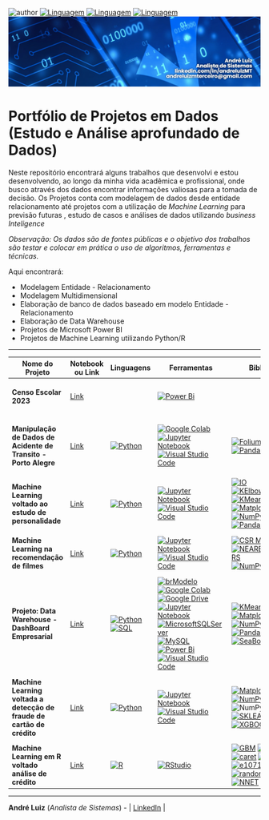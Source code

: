 ![author](https://img.shields.io/badge/Nome-Andr%C3%A9%20Luiz-blue) [![Linguagem](https://img.shields.io/badge/Linguagem-Python-green)](https://www.python.org/downloads/release/python-365/) 
[![Linguagem](https://img.shields.io/badge/Linguagem-R-326fa8)](https://www.r-project.org/)
[![Linguagem](https://img.shields.io/badge/Linguagem-SQL-red)](https://pt.wikipedia.org/wiki/SQL)
![](https://github.com/AndreLuizMT/Portifolio-Dados/blob/main/banner.png)



# Portfólio de Projetos em Dados (Estudo e Análise aprofundado de Dados)

Neste repositório encontrará alguns trabalhos que desenvolvi e estou desenvolvendo, ao longo da minha vida acadêmica e profissional, onde busco através dos dados encontrar informações valiosas para a tomada de decisão.
Os Projetos conta com modelagem de dados desde entidade relacionamento até projetos com a utilização de *Machine Learning* para previsão futuras , estudo de casos e análises de dados utilizando *business Inteligence*

*Observação: Os dados são de fontes públicas e o objetivo dos trabalhos são testar e colocar em prática o uso de algoritmos, ferramentas e técnicas.*

Aqui encontrará:
- Modelagem Entidade - Relacionamento
- Modelagem Multidimensional
- Elaboração de banco de dados baseado em modelo Entidade - Relacionamento
- Elaboração de Data Warehouse
- Projetos de Microsoft Power BI
- Projetos de Machine Learning utilizando Python/R

------------

|    Nome do Projeto  | Notebook ou Link    | Linguagens   | Ferramentas   | Bibliotecas    | Fonte de Dados  | Observação  | 
| ------------        | ------------        | ------------ | ------------  | -------------- | --------------- | ----------- |
| **Censo Escolar 2023** | [Link](https://app.powerbi.com/view?r=eyJrIjoiYTU4MDAxZWQtYWVjOC00OTk4LWE3MmItZTE2MDAwNGEwNmNhIiwidCI6IjM0NjRlZTZmLWE4Y2MtNDc4Ni05YTNiLTdkNjhmNGZlNjA1NCJ9&embedImagePlaceholder=true) |  | [![Power Bi](https://img.shields.io/badge/power_bi-F2C811?style=for-the-badge&logo=powerbi&logoColor=black)](https://www.microsoft.com/pt-br/power-platform/products/power-bi) |  | [INEP - CENSO ESCOLAR 2023](https://www.gov.br/inep/pt-br/acesso-a-informacao/dados-abertos/microdados/censo-escolar) | Análise de informações do Censo Escolar de 2023|
| **Manipulação de Dados de Acidente de Transito - Porto Alegre** | [Link](https://github.com/AndreLuizMT/Portifolio-Dados/tree/main/Manipula%C3%A7%C3%A3o%20de%20Dados%20de%20Acidente) | [![Python](https://img.shields.io/badge/python-3670A0?style=for-the-badge&logo=python&logoColor=ffdd54)](https://www.python.org/) | [![Google Colab](https://img.shields.io/badge/Colab-F9AB00?style=for-the-badge&logo=googlecolab&color=525252)](https://colab.research.google.com/) [![Jupyter Notebook](https://img.shields.io/badge/jupyter-%23FA0F00.svg?style=for-the-badge&logo=jupyter&logoColor=white)](https://jupyter.org/) [![Visual Studio Code](https://img.shields.io/badge/Visual%20Studio%20Code-0078d7.svg?style=for-the-badge&logo=visual-studio-code&logoColor=white)](https://code.visualstudio.com/) | [![Folium](https://img.shields.io/badge/Folium-77B829?style=for-the-badge&logo=folium&logoColor=white)](https://python-visualization.github.io/folium/latest/) [![Matplotlib](https://img.shields.io/badge/Matplotlib-%23ffffff.svg?style=for-the-badge&logo=Matplotlib&logoColor=black)](https://matplotlib.org/) [![Pandas](https://img.shields.io/badge/pandas-%23150458.svg?style=for-the-badge&logo=pandas&logoColor=white)](https://pandas.pydata.org/docs/getting_started/overview.html)  | [Dados Abertos POA](https://dadosabertos.poa.br/dataset/acidentes-de-transito-acidentes/resource/b56f8123-716a-4893-9348-23945f1ea1b9) | Análise de dados sobre acidentes de transito em Porto Alegre dos ultimos 5 anos.|
| **Machine Learning voltado ao estudo de personalidade** | [Link](https://github.com/AndreLuizMT/Portifolio-Dados/blob/main/Machine%20Learning%20no%20estudo%20de%20personalidades/README.md) | [![Python](https://img.shields.io/badge/python-3670A0?style=for-the-badge&logo=python&logoColor=ffdd54)](https://www.python.org/) | [![Jupyter Notebook](https://img.shields.io/badge/jupyter-%23FA0F00.svg?style=for-the-badge&logo=jupyter&logoColor=white)](https://jupyter.org/) [![Visual Studio Code](https://img.shields.io/badge/Visual%20Studio%20Code-0078d7.svg?style=for-the-badge&logo=visual-studio-code&logoColor=white)](https://code.visualstudio.com/) | [![IO](https://img.shields.io/badge/-IO-9cf?style=for-the-badge)](https://docs.python.org/3/library/io.html) [![KElbowVisualize](https://img.shields.io/badge/-KElbowVisualizer-yellow?&logoColor=white&style=for-the-badge)](https://www.scikit-yb.org/en/latest/api/cluster/elbow.html) [![KMeans](https://img.shields.io/badge/-KMEANS-important?&logoColor=white&style=for-the-badge)](https://scikit-learn.org/1.5/modules/generated/sklearn.cluster.KMeans.html) [![Matplotlib](https://img.shields.io/badge/Matplotlib-%23ffffff.svg?style=for-the-badge&logo=Matplotlib&logoColor=black)](https://matplotlib.org/) [![NumPy](https://img.shields.io/badge/numpy-%23013243.svg?style=for-the-badge&logo=numpy&logoColor=white)](https://numpy.org/) [![OS](https://img.shields.io/badge/-OS-Sucess?style=for-the-badge)](https://docs.python.org/3/library/os.html) [![Pandas](https://img.shields.io/badge/pandas-%23150458.svg?style=for-the-badge&logo=pandas&logoColor=white)](https://pandas.pydata.org/docs/getting_started/overview.html) [![SeaBorn](https://img.shields.io/badge/-SEABORN-02569B?style=for-the-badge)](https://seaborn.pydata.org/) | [Kaggle](https://www.kaggle.com/datasets/tunguz/big-five-personality-test)  | Utilização de Machine Learning para estudo de grupo de personalidades.|
| **Machine Learning na recomendação de filmes** | [Link](https://github.com/AndreLuizMT/Portifolio-Dados/blob/main/Machine%20Learning%20na%20recomenda%C3%A7%C3%A3o%20de%20filmes/README.md) | [![Python](https://img.shields.io/badge/python-3670A0?style=for-the-badge&logo=python&logoColor=ffdd54)](https://www.python.org/) | [![Jupyter Notebook](https://img.shields.io/badge/jupyter-%23FA0F00.svg?style=for-the-badge&logo=jupyter&logoColor=white)](https://jupyter.org/) [![Visual Studio Code](https://img.shields.io/badge/Visual%20Studio%20Code-0078d7.svg?style=for-the-badge&logo=visual-studio-code&logoColor=white)](https://code.visualstudio.com/) | [![CSR MATRIX](https://img.shields.io/badge/-CSR_MATRIX-9cf?style=for-the-badge)](https://docs.scipy.org/doc/scipy/reference/generated/scipy.sparse.csr_matrix.html) [![NEARESTNEIGHBORS](https://img.shields.io/badge/-NearestNeighbors-lightgrey?style=for-the-badge)](https://scikit-learn.org/1.5/modules/neighbors.html) [![NumPy](https://img.shields.io/badge/numpy-%23013243.svg?style=for-the-badge&logo=numpy&logoColor=white)](https://numpy.org/) [![Pandas](https://img.shields.io/badge/pandas-%23150458.svg?style=for-the-badge&logo=pandas&logoColor=white)](https://pandas.pydata.org/docs/getting_started/overview.html) | [Kaggle](https://www.kaggle.com/code/alyssonbispopereira/recomenda-o-de-filmes-ptbr/data) | Utilização de Machine Learning para recomendação de filmes.|
| **Projeto: Data Warehouse - DashBoard Empresarial** | [Link](https://drive.google.com/file/d/1zm4jStko9VjYHZe9Hy49-lmoJm_M6fff/view?usp=sharing) | [![Python](https://img.shields.io/badge/python-3670A0?style=for-the-badge&logo=python&logoColor=ffdd54)](https://www.python.org/)  [![SQL](https://img.shields.io/badge/-SQL-red?style=for-the-badge)](https://pt.wikipedia.org/wiki/SQL) | [![brModelo](https://img.shields.io/badge/-brModelo-white?style=for-the-badge)](https://www.sis4.com/brmodelo/index.html) [![Google Colab](https://img.shields.io/badge/Colab-F9AB00?style=for-the-badge&logo=googlecolab&color=525252)](https://colab.research.google.com/) [![Google Drive](https://img.shields.io/badge/Google%20Drive-4285F4?style=for-the-badge&logo=googledrive&logoColor=white)](https://workspace.google.com/intl/pt-BR/products/drive/) [![Jupyter Notebook](https://img.shields.io/badge/jupyter-%23FA0F00.svg?style=for-the-badge&logo=jupyter&logoColor=white)](https://jupyter.org/) [![MicrosoftSQLServer](https://img.shields.io/badge/Microsoft%20SQL%20Server-CC2927?style=for-the-badge&logo=microsoft%20sql%20server&logoColor=white)](https://www.microsoft.com/pt-br/sql-server) [![MySQL](https://img.shields.io/badge/mysql-4479A1.svg?style=for-the-badge&logo=mysql&logoColor=white)](https://www.mysql.com/) [![Power Bi](https://img.shields.io/badge/power_bi-F2C811?style=for-the-badge&logo=powerbi&logoColor=black)](https://www.microsoft.com/pt-br/power-platform/products/power-bi) [![Visual Studio Code](https://img.shields.io/badge/Visual%20Studio%20Code-0078d7.svg?style=for-the-badge&logo=visual-studio-code&logoColor=white)](https://code.visualstudio.com/)  | [![KMeans](https://img.shields.io/badge/-KMEANS-important?&logoColor=white&style=for-the-badge)](https://scikit-learn.org/1.5/modules/generated/sklearn.cluster.KMeans.html) [![Matplotlib](https://img.shields.io/badge/Matplotlib-%23ffffff.svg?style=for-the-badge&logo=Matplotlib&logoColor=black)](https://matplotlib.org/) [![NumPy](https://img.shields.io/badge/numpy-%23013243.svg?style=for-the-badge&logo=numpy&logoColor=white)](https://numpy.org/) [![OS](https://img.shields.io/badge/-OS-Sucess?style=for-the-badge)](https://docs.python.org/3/library/os.html) [![Pandas](https://img.shields.io/badge/pandas-%23150458.svg?style=for-the-badge&logo=pandas&logoColor=white)](https://pandas.pydata.org/docs/getting_started/overview.html) [![PYODBC](https://img.shields.io/badge/-PYODBC-yellowgreen?style=for-the-badge)](https://pypi.org/project/pyodbc/) [![SeaBorn](https://img.shields.io/badge/-SEABORN-02569B?style=for-the-badge)](https://seaborn.pydata.org/) | [BD.sql](https://github.com/AndreLuizMT/Portifolio-Dados/blob/main/Data%20Warehouse%20-%20Dash%20Board%20Empresarial/BD.sql) [DW.sql](https://github.com/AndreLuizMT/Portifolio-Dados/blob/main/Data%20Warehouse%20-%20Dash%20Board%20Empresarial/DW.sql)  | Elaboração completa de Data Warehouse e DashBoard, começando no Modelo E-R até o DashBoard com Data Warehouse.|
| **Machine Learning voltada a detecção de fraude de cartão de crédito** | [Link](https://github.com/AndreLuizMT/Portifolio-Dados/blob/main/Machine%20Learning%20voltada%20a%20detec%C3%A7%C3%A3o%20de%20fraude%20de%20cart%C3%A3o%20de%20credito/README.md) | [![Python](https://img.shields.io/badge/python-3670A0?style=for-the-badge&logo=python&logoColor=ffdd54)](https://www.python.org/) | [![Jupyter Notebook](https://img.shields.io/badge/jupyter-%23FA0F00.svg?style=for-the-badge&logo=jupyter&logoColor=white)](https://jupyter.org/) [![Visual Studio Code](https://img.shields.io/badge/Visual%20Studio%20Code-0078d7.svg?style=for-the-badge&logo=visual-studio-code&logoColor=white)](https://code.visualstudio.com/) | [![Matplotlib](https://img.shields.io/badge/Matplotlib-%23ffffff.svg?style=for-the-badge&logo=Matplotlib&logoColor=black)](https://matplotlib.org/) [![NumPy](https://img.shields.io/badge/numpy-%23013243.svg?style=for-the-badge&logo=numpy&logoColor=white)](https://numpy.org/) [![Pandas](https://img.shields.io/badge/pandas-%23150458.svg?style=for-the-badge&logo=pandas&logoColor=white)](https://pandas.pydata.org/docs/getting_started/overview.html) ![NumPy](https://img.shields.io/badge/numpy-%23013243.svg?style=for-the-badge&logo=numpy&logoColor=white) [![SeaBorn](https://img.shields.io/badge/-SEABORN-02569B?style=for-the-badge)](https://seaborn.pydata.org/) [![SKLEARN](https://img.shields.io/badge/-SKLEARN-ff69b4?style=for-the-badge)](https://scikit-learn.org/stable/) [![XGBOOST](https://img.shields.io/badge/-XGBoost-blueviolet?style=for-the-badge)](https://xgboost.readthedocs.io/en/stable/) | [Kaggle](https://www.kaggle.com/datasets/mlg-ulb/creditcardfraud) | Utilização de Machine Learning voltada para detecção de fraudes de cartão de crédito.|
| **Machine Learning em R voltado análise de crédito** | [Link](https://github.com/AndreLuizMT/Portifolio-Dados/tree/main/Machine%20Learning%20em%20R) | [![R](https://img.shields.io/badge/r-%23276DC3.svg?style=for-the-badge&logo=r&logoColor=white)](https://www.r-project.org/) | [![RStudio](https://img.shields.io/badge/RStudio-4285F4?style=for-the-badge&logo=rstudio&logoColor=white)](https://posit.co/download/rstudio-desktop/) | [![GBM](https://img.shields.io/badge/gbm-FF5722?style=for-the-badge)](https://cran.r-project.org/web/packages/gbm/index.html) [![caTools](https://img.shields.io/badge/caTools-ebab34?style=for-the-badge)](https://cran.r-project.org/web/packages/caTools/index.html) [![caret](https://img.shields.io/badge/caret-3E0798?style=for-the-badge)](https://cran.r-project.org/web/packages/caret/index.html) [![class](https://img.shields.io/badge/class-B4999A?style=for-the-badge)](https://cran.r-project.org/web/packages/class/index.html) [![e1071](https://img.shields.io/badge/e1071-D69D2C?style=for-the-badge)](https://cran.r-project.org/web/packages/e1071/index.html) [![randomForest](https://img.shields.io/badge/randomForest-BCFCCD?style=for-the-badge)](https://cran.r-project.org/web/packages/randomForest/index.html) [![NNET](https://img.shields.io/badge/nnet-B82C2F?style=for-the-badge)](https://cran.r-project.org/web/packages/nnet/index.html) [![XGBOOST](https://img.shields.io/badge/xgboost-FA04A7?style=for-the-badge)](https://cran.r-project.org/web/packages/xgboost/index.html)| [Kaggle](https://www.kaggle.com/datasets/oscarmatiastorres/datos-credito-bancario-alemania-csv) | Utilização de Machine Learning em R voltado análise de crédito.|

------------

**André Luiz** (*Analista de Sistemas*) - | [LinkedIn](https://www.linkedin.com/in/andreluizMT/) |
